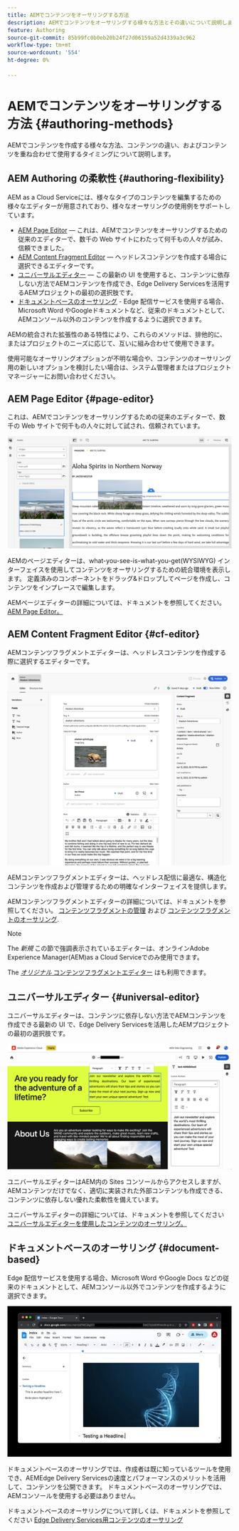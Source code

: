 ```yaml
---
title: AEMでコンテンツをオーサリングする方法
description: AEMでコンテンツをオーサリングする様々な方法とその違いについて説明します。
feature: Authoring
source-git-commit: 85b99fc0b0eb20b24f27d06159a52d4339a3c962
workflow-type: tm+mt
source-wordcount: '554'
ht-degree: 0%

---
```



# AEMでコンテンツをオーサリングする方法 {#authoring-methods}

AEMでコンテンツを作成する様々な方法、コンテンツの違い、およびコンテンツを重ね合わせて使用するタイミングについて説明します。

## AEM Authoring の柔軟性 {#authoring-flexibility}

AEM as a Cloud Serviceには、様々なタイプのコンテンツを編集するための様々なエディターが用意されており、様々なオーサリングの使用例をサポートしています。

* [AEM Page Editor](#page-editor)  — これは、AEMでコンテンツをオーサリングするための従来のエディターで、数千の Web サイトにわたって何千もの人々が試み、信頼できました。
* [AEM Content Fragment Editor](#cf-editor)  — ヘッドレスコンテンツを作成する場合に選択できるエディターです。
* [ユニバーサルエディター](#universal-editor)  — この最新の UI を使用すると、コンテンツに依存しない方法でAEMコンテンツを作成でき、Edge Delivery Servicesを活用するAEMプロジェクトの最初の選択肢です。
* [ドキュメントベースのオーサリング](#document-based) - Edge 配信サービスを使用する場合、Microsoft Word やGoogleドキュメントなど、従来のドキュメントとして、AEMコンソール以外のコンテンツを作成するように選択できます。

AEMの統合された拡張性のある特性により、これらのメソッドは、排他的に、またはプロジェクトのニーズに応じて、互いに組み合わせて使用できます。

使用可能なオーサリングオプションが不明な場合や、コンテンツのオーサリング用の新しいオプションを検討したい場合は、システム管理者またはプロジェクトマネージャーにお問い合わせください。

## AEM Page Editor {#page-editor}

これは、AEMでコンテンツをオーサリングするための従来のエディターで、数千の Web サイトで何千もの人々に対して試され、信頼されています。

![AEMページエディター](assets/authoring-methods-page-editor.png)

AEMのページエディターは、what-you-see-is-what-you-get(WYSIWYG) インターフェイスを使用してコンテンツをオーサリングするための統合環境を表示します。 定義済みのコンポーネントをドラッグ&amp;ドロップしてページを作成し、コンテンツをインプレースで編集します。

AEMページエディターの詳細については、ドキュメントを参照してください。 [AEM Page Editor。](/help/sites-cloud/authoring/page-editor/introduction.md)

## AEM Content Fragment Editor {#cf-editor}

AEMコンテンツフラグメントエディターは、ヘッドレスコンテンツを作成する際に選択するエディターです。

![AEM Content Fragment Editor](assets/authoring-methods-cf-editor.png)

AEMコンテンツフラグメントエディターは、ヘッドレス配信に最適な、構造化コンテンツを作成および管理するための明確なインターフェイスを提供します。

AEMコンテンツフラグメントエディターの詳細については、ドキュメントを参照してください。 [コンテンツフラグメントの管理](/help/sites-cloud/administering/content-fragments/managing.md) および [コンテンツフラグメントのオーサリング](/help/sites-cloud/administering/content-fragments/managing.md).

>[!NOTE]
>
>The *新規* この節で強調表示されているエディターは、オンラインAdobe Experience Manager(AEM)as a Cloud Serviceでのみ使用できます。
>
>The [*オリジナル* コンテンツフラグメントエディター](/help/assets/content-fragments/content-fragments-variations.md) はも利用できます。

## ユニバーサルエディター {#universal-editor}

ユニバーサルエディターは、コンテンツに依存しない方法でAEMコンテンツを作成できる最新の UI で、Edge Delivery Servicesを活用したAEMプロジェクトの最初の選択肢です。

![ユニバーサルエディター](assets/authoring-methods-ue.png)

ユニバーサルエディターはAEM内の Sites コンソールからアクセスしますが、AEMコンテンツだけでなく、適切に実装された外部コンテンツも作成できる、コンテンツに依存しない優れた柔軟性を備えています。

ユニバーサルエディターの詳細については、ドキュメントを参照してください [ユニバーサルエディターを使用したコンテンツのオーサリング。](/help/implementing/universal-editor/authoring.md)

## ドキュメントベースのオーサリング {#document-based}

Edge 配信サービスを使用する場合、Microsoft Word やGoogle Docs などの従来のドキュメントとして、AEMコンソール以外でコンテンツを作成するように選択できます。

![ドキュメントベースのコンテンツの編集](assets/authoring-methods-document.jpg)

ドキュメントベースのオーサリングでは、作成者は既に知っているツールを使用でき、AEMEdge Delivery Servicesの速度とパフォーマンスのメリットを活用して、コンテンツを公開できます。 ドキュメントベースのオーサリングでは、AEMコンソールを使用する必要はありません。

ドキュメントベースのオーサリングについて詳しくは、ドキュメントを参照してください [Edge Delivery Services用コンテンツのオーサリング](/help/edge/authoring.md)
